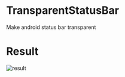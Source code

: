 # TransparentStatusBar
Make android status bar transparent


# Result
![result](https://user-images.githubusercontent.com/55685140/142556426-19ae2f20-f7bb-4aa4-8503-48dda4e2d531.png)
